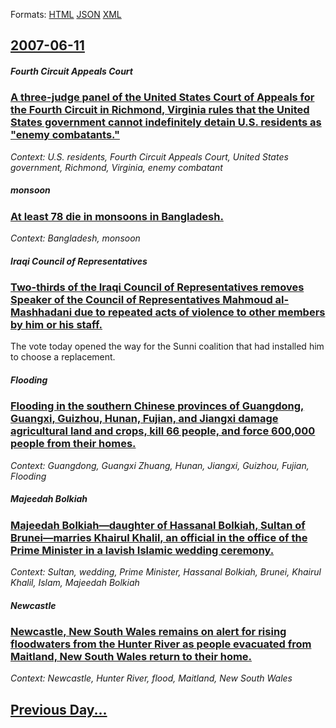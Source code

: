 
Formats: [HTML](2007/06/11/index.html)  [JSON](2007/06/11/index.json)  [XML](2007/06/11/index.xml)  

## [2007-06-11](/news/2007/06/11/index.md)

##### Fourth Circuit Appeals Court
### [ A three-judge panel of the United States Court of Appeals for the Fourth Circuit in Richmond, Virginia rules that the United States government cannot indefinitely detain U.S. residents as "enemy combatants." ](/news/2007/06/11/a-three-judge-panel-of-the-united-states-court-of-appeals-for-the-fourth-circuit-in-richmond-virginia-rules-that-the-united-states-governm.md)
_Context: U.S. residents, Fourth Circuit Appeals Court, United States government, Richmond, Virginia, enemy combatant_

##### monsoon
### [ At least 78 die in monsoons in Bangladesh. ](/news/2007/06/11/at-least-78-die-in-monsoons-in-bangladesh.md)
_Context: Bangladesh, monsoon_

##### Iraqi Council of Representatives
### [ Two-thirds of the Iraqi Council of Representatives removes Speaker of the Council of Representatives Mahmoud al-Mashhadani due to repeated acts of violence to other members by him or his staff. ](/news/2007/06/11/two-thirds-of-the-iraqi-council-of-representatives-removes-speaker-of-the-council-of-representatives-mahmoud-al-mashhadani-due-to-repeated.md)
The vote today opened the way for the Sunni coalition that had installed him to choose a replacement.

##### Flooding
### [ Flooding in the southern Chinese provinces of Guangdong, Guangxi, Guizhou, Hunan, Fujian, and Jiangxi damage agricultural land and crops, kill 66 people, and force 600,000 people from their homes. ](/news/2007/06/11/flooding-in-the-southern-chinese-provinces-of-guangdong-guangxi-guizhou-hunan-fujian-and-jiangxi-damage-agricultural-land-and-crops-k.md)
_Context: Guangdong, Guangxi Zhuang, Hunan, Jiangxi, Guizhou, Fujian, Flooding_

##### Majeedah Bolkiah
### [ Majeedah Bolkiah&mdash;daughter of Hassanal Bolkiah, Sultan of Brunei&mdash;marries Khairul Khalil, an official in the office of the Prime Minister in a lavish Islamic wedding ceremony. ](/news/2007/06/11/majeedah-bolkiah-mdash-daughter-of-hassanal-bolkiah-sultan-of-brunei-mdash-marries-khairul-khalil-an-official-in-the-office-of-the-prime.md)
_Context: Sultan, wedding, Prime Minister, Hassanal Bolkiah, Brunei, Khairul Khalil, Islam, Majeedah Bolkiah_

##### Newcastle
### [ Newcastle, New South Wales remains on alert for rising floodwaters from the Hunter River as people evacuated from Maitland, New South Wales return to their home. ](/news/2007/06/11/newcastle-new-south-wales-remains-on-alert-for-rising-floodwaters-from-the-hunter-river-as-people-evacuated-from-maitland-new-south-wales.md)
_Context: Newcastle, Hunter River, flood, Maitland, New South Wales_

## [Previous Day...](/news/2007/06/10/index.md)

